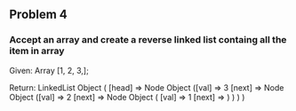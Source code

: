 ## Problem 4

### Accept an array and create a reverse linked list containg all the item in array

Given:
Array [1, 2, 3,];

Return:
LinkedList Object ( [head] =>
Node Object ([val] => 3 [next] =>
Node Object ([val] => 2 [next] =>
Node Object ( [val] => 1 [next] => ) ) ) )
